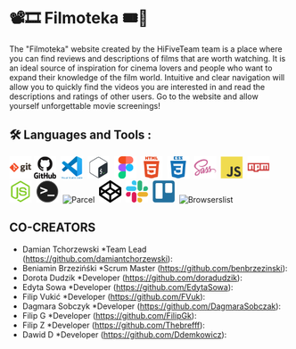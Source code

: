 # :film_projector::film_strip: Filmoteka :tickets::popcorn:

The "Filmoteka" website created by the HiFiveTeam team is a place where you can
find reviews and descriptions of films that are worth watching. It is an ideal
source of inspiration for cinema lovers and people who want to expand their
knowledge of the film world. Intuitive and clear navigation will allow you to
quickly find the videos you are interested in and read the descriptions and
ratings of other users. Go to the website and allow yourself unforgettable movie
screenings!

## :hammer_and_wrench: Languages and Tools :

<div>
  <img src="https://github.com/devicons/devicon/blob/master/icons/git/git-original-wordmark.svg" title="Git" **alt="Git" width="40" height="40"/>
  <img src="https://github.com/devicons/devicon/blob/master/icons/github/github-original-wordmark.svg" title="GitHub" alt="GitHub" width="40" height="40"/>&nbsp;
  <img src="https://github.com/devicons/devicon/blob/master/icons/vscode/vscode-original-wordmark.svg" title="Visual Studio Code" alt="Visual Studio Code" width="40" height="40"/>&nbsp;
  <img src="https://github.com/devicons/devicon/blob/master/icons/bash/bash-original.svg" title="Bash" alt="Bash" width="40" height="40"/>&nbsp;
  <img src="https://github.com/devicons/devicon/blob/master/icons/figma/figma-original.svg" title="Figma" alt="Figma" width="40" height="40"/>&nbsp;
  <img src="https://github.com/devicons/devicon/blob/master/icons/html5/html5-plain-wordmark.svg" title="HTML5" alt="HTML" width="40" height="40"/>&nbsp;
  <img src="https://github.com/devicons/devicon/blob/master/icons/css3/css3-plain-wordmark.svg" title="CSS3" alt="CSS" width="40" height="40"/>&nbsp;
  <img src="https://github.com/devicons/devicon/blob/master/icons/sass/sass-original.svg" title="Sass" alt="Sass" width="40" height="40"/>&nbsp; 
  <img src="https://github.com/devicons/devicon/blob/master/icons/javascript/javascript-original.svg" title="JavaScript" alt="JavaScript" width="40" height="40"/>&nbsp;
  <img src="https://github.com/devicons/devicon/blob/master/icons/npm/npm-original-wordmark.svg" title="npm" alt="npm" width="40" height="40"/>&nbsp;
  <img src="https://github.com/devicons/devicon/blob/master/icons/nodejs/nodejs-original.svg" title="NodeJS" alt="NodeJS" width="40" height="40"/>&nbsp;
  <img src="https://raw.githubusercontent.com/github/explore/80688e429a7d4ef2fca1e82350fe8e3517d3494d/topics/terminal/terminal.png" title="Terminal" alt="Terminal" width="40" height="40"/>&nbsp;
  <img src="https://parceljs.org/avatar.66e613b2.avif" title="Parcel" alt="Parcel" width="40" height="40"/>&nbsp;
  <img src="https://github.com/devicons/devicon/blob/master/icons/codepen/codepen-plain.svg" title="CodePen" alt="CodePen" width="40" height="40"/>&nbsp;
  <img src="https://github.com/devicons/devicon/blob/master/icons/slack/slack-original.svg" title="Slack" alt="Slack" width="40" height="40"/>&nbsp;
  <img src="https://github.com/devicons/devicon/blob/master/icons/trello/trello-plain.svg" title="Trello" alt="Trello" width="40" height="40"/>&nbsp;
  <img src="https://browsersl.ist/browserlist-e428d541.svg" title="Browserslist" alt="Browserslist" width="40" height="40"/>&nbsp;
</div>

## CO-CREATORS

- Damian Tchorzewski \*Team Lead (https://github.com/damiantchorzewski):
- Beniamin Brzezińśki \*Scrum Master (https://github.com/benbrzezinski):
- Dorota Dudzik \*Developer (https://github.com/doradudzik):
- Edyta Sowa \*Developer (https://github.com/EdytaSowa):
- Filip Vukić \*Developer (https://github.com/FVuk):
- Dagmara Sobczyk \*Developer (https://github.com/DagmaraSobczak):
- Filip G \*Developer (https://github.com/FilipGk):
- Filip Z \*Developer (https://github.com/Thebrefff):
- Dawid D \*Developer (https://github.com/Ddemkowicz):
